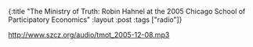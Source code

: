 {:title "The Ministry of Truth: Robin Hahnel at the 2005 Chicago School of Participatory Economics"
:layout :post
:tags  ["radio"]}

<http://www.szcz.org/audio/tmot_2005-12-08.mp3>

